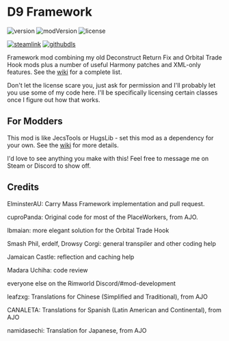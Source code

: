 # D9 Framework
![version](https://img.shields.io/badge/RimWorld-1.1-brightgreen.svg) ![modVersion](https://img.shields.io/github/v/release/dninemfive/d9framework?color=brightgreen&label=Mod%20version) ![license](https://img.shields.io/badge/License-All%20rights%20reserved-blue.svg)

[![steamlink](https://raster.shields.io/steam/downloads/2037445541.png?color=blue&label=Workshop&logo=steam)](https://steamcommunity.com/sharedfiles/filedetails/?id=2037445541) [![githubdls](https://img.shields.io/github/downloads/dninemfive/d9framework/total?color=blue&label=Github&logo=github)](https://github.com/dninemfive/d9framework/releases/latest)

Framework mod combining my old Deconstruct Return Fix and Orbital Trade Hook mods plus a number of useful Harmony patches and XML-only features. See the [wiki](https://github.com/dninemfive/d9framework/wiki) for a complete list.

Don't let the license scare you, just ask for permission and I'll probably let you use some of my code here. I'll be specifically licensing certain classes once I figure out how that works.

## For Modders
This mod is like JecsTools or HugsLib - set this mod as a dependency for your own. See the [wiki](https://github.com/dninemfive/d9framework/wiki#for-modders) for more details.

I'd love to see anything you make with this! Feel free to message me on Steam or Discord to show off.

## Credits
ElminsterAU: Carry Mass Framework implementation and pull request.

cuproPanda: Original code for most of the PlaceWorkers, from AJO.

lbmaian: more elegant solution for the Orbital Trade Hook

Smash Phil, erdelf, Drowsy Corgi: general transpiler and other coding help

Jamaican Castle: reflection and caching help

Madara Uchiha: code review

everyone else on the Rimworld Discord/#mod-development

leafzxg: Translations for Chinese (Simplified and Traditional), from AJO

CANALETA: Translations for Spanish (Latin American and Continental), from AJO

namidasechi: Translation for Japanese, from AJO